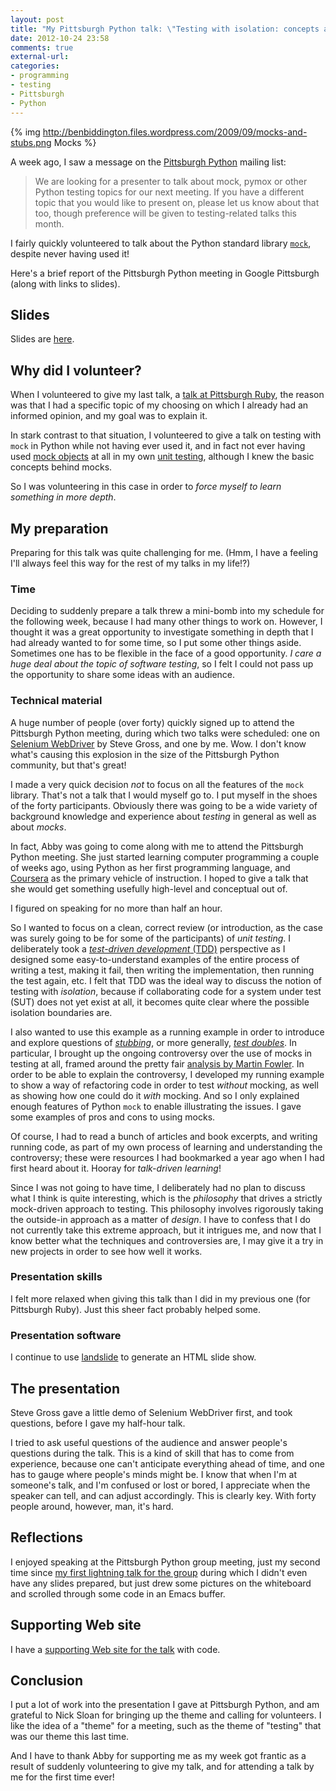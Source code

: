 ```yaml
---
layout: post
title: "My Pittsburgh Python talk: \"Testing with isolation: concepts and examples using the Python standard library `mock`\""
date: 2012-10-24 23:58
comments: true
external-url: 
categories: 
- programming
- testing
- Pittsburgh
- Python
---
```

{% img http://benbiddington.files.wordpress.com/2009/09/mocks-and-stubs.png Mocks %}

A week ago, I saw a message on the [Pittsburgh Python](http://www.meetup.com/pghpython/) mailing list:

<blockquote>
We are looking for a presenter to talk about mock, pymox or other Python testing topics for our next meeting. If you have a different topic that you would like to present on, please let us know about that too, though preference will be given to testing-related talks this month.
</blockquote>

I fairly quickly volunteered to talk about the Python standard library [`mock`](http://www.voidspace.org.uk/python/mock/), despite never having used it!

Here's a brief report of the Pittsburgh Python meeting in Google Pittsburgh (along with links to slides).

<!--more-->

## Slides

Slides are [here](http://franklinchen.com/talk-on-python-mock/).

## Why did I volunteer?

When I volunteered to give my last talk, a [talk at Pittsburgh Ruby](/blog/2012/09/06/my-pittsburgh-ruby-talk-nil/), the reason was that I had a specific topic of my choosing on which I already had an informed opinion, and my goal was to explain it.

In stark contrast to that situation, I volunteered to give a talk on testing with `mock` in Python while not having ever used it, and in fact not ever having used [mock objects](http://en.wikipedia.org/wiki/Mock_object) at all in my own [unit testing](http://en.wikipedia.org/wiki/Unit_testing), although I knew the basic concepts behind mocks.

So I was volunteering in this case in order to *force myself to learn something in more depth*.

## My preparation

Preparing for this talk was quite challenging for me. (Hmm, I have a feeling I'll always feel this way for the rest of my talks in my life!?)

### Time

Deciding to suddenly prepare a talk threw a mini-bomb into my schedule for the following week, because I had many other things to work on. However, I thought it was a great opportunity to investigate something in depth that I had already wanted to for some time, so I put some other things aside. Sometimes one has to be flexible in the face of a good opportunity. *I care a huge deal about the topic of software testing*, so I felt I could not pass up the opportunity to share some ideas with an audience.

### Technical material

A huge number of people (over forty) quickly signed up to attend the Pittsburgh Python meeting, during which two talks were scheduled: one on [Selenium WebDriver](http://code.google.com/p/selenium/) by Steve Gross, and one by me. Wow. I don't know what's causing this explosion in the size of the Pittsburgh Python community, but that's great!

I made a very quick decision *not* to focus on all the features of the `mock` library. That's not a talk that I would myself go to. I put myself in the shoes of the forty participants. Obviously there was going to be a wide variety of background knowledge and experience about *testing* in general as well as about *mocks*.

In fact, Abby was going to come along with me to attend the Pittsburgh Python meeting. She just started learning computer programming a couple of weeks ago, using Python as her first programming language, and [Coursera](http://coursera.org/) as the primary vehicle of instruction. I hoped to give a talk that she would get something usefully high-level and conceptual out of.

I figured on speaking for no more than half an hour.

So I wanted to focus on a clean, correct review (or introduction, as the case was surely going to be for some of the participants) of *unit testing*. I deliberately took a [*test-driven development* (TDD)](http://en.wikipedia.org/wiki/Test-driven_development) perspective as I designed some easy-to-understand examples of the entire process of writing a test, making it fail, then writing the implementation, then running the test again, etc. I felt that TDD was the ideal way to discuss the notion of testing with *isolation*, because if collaborating code for a system under test (SUT) does not yet exist at all, it becomes quite clear where the possible isolation boundaries are.

I also wanted to use this example as a running example in order to introduce and explore questions of [*stubbing*](http://en.wikipedia.org/wiki/Method_stub), or more generally, [*test doubles*](http://en.wikipedia.org/wiki/Test_double). In particular, I brought up the ongoing controversy over the use of mocks in testing at all, framed around the pretty fair [analysis by Martin Fowler](http://martinfowler.com/articles/mocksArentStubs.html). In order to be able to explain the controversy, I developed my running example to show a way of refactoring code in order to test *without* mocking, as well as showing how one could do it *with* mocking. And so I only explained enough features of Python `mock` to enable illustrating the issues. I gave some examples of pros and cons to using mocks.

Of course, I had to read a bunch of articles and book excerpts, and writing running code, as part of my own process of learning and understanding the controversy; these were resources I had bookmarked a year ago when I had first heard about it. Hooray for *talk-driven learning*!

Since I was not going to have time, I deliberately had no plan to discuss what I think is quite interesting, which is the *philosophy* that drives a strictly mock-driven approach to testing. This philosophy involves rigorously taking the outside-in approach as a matter of *design*. I have to confess that I do not currently take this extreme approach, but it intrigues me, and now that I know better what the techniques and controversies are, I may give it a try in new projects in order to see how well it works.

### Presentation skills

I felt more relaxed when giving this talk than I did in my previous one (for Pittsburgh Ruby). Just this sheer fact probably helped some.

### Presentation software

I continue to use [landslide](http://github.com/adamzap/landslide) to generate an HTML slide show.

## The presentation

Steve Gross gave a little demo of Selenium WebDriver first, and took questions, before I gave my half-hour talk.

I tried to ask useful questions of the audience and answer people's questions during the talk. This is a kind of skill that has to come from experience, because one can't anticipate everything ahead of time, and one has to gauge where people's minds might be. I know that when I'm at someone's talk, and I'm confused or lost or bored, I appreciate when the speaker can tell, and can adjust accordingly. This is clearly key. With forty people around, however, man, it's hard.

## Reflections

I enjoyed speaking at the Pittsburgh Python group meeting, just my second time since [my first lightning talk for the group](/blog/2012/08/23/pittsburgh-python-meetup-i-gave-my-first-lightning-talk-ever-the-topic-was-scons/) during which I didn't even have any slides prepared, but just drew some pictures on the whiteboard and scrolled through some code in an Emacs buffer.

## Supporting Web site

I have a [supporting Web site for the talk](http://github.com/franklinchen/talk-on-python-mock) with code.

## Conclusion

I put a lot of work into the presentation I gave at Pittsburgh Python, and am grateful to Nick Sloan for bringing up the theme and calling for volunteers. I like the idea of a "theme" for a meeting, such as the theme of "testing" that was our theme this last time.

And I have to thank Abby for supporting me as my week got frantic as a result of suddenly volunteering to give my talk, and for attending a talk by me for the first time ever!


